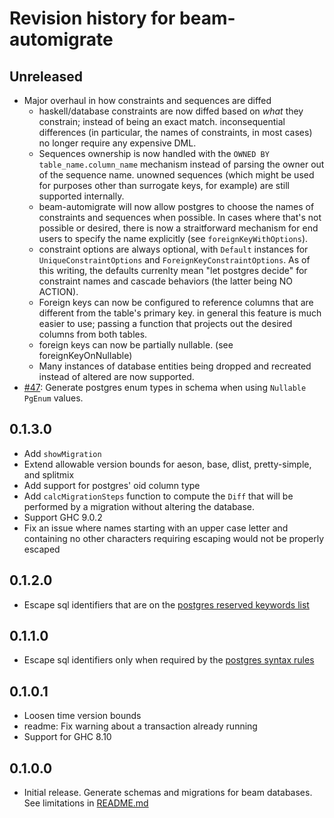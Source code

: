 # Revision history for beam-automigrate

## Unreleased

* Major overhaul in how constraints and sequences are diffed
  * haskell/database constraints are now diffed based on *what* they constrain; instead of being an exact match.  inconsequential differences (in particular, the names of constraints, in most cases) no longer require any expensive DML.
  * Sequences ownership is now handled with the `OWNED BY table_name.column_name` mechanism instead of parsing the owner out of the sequence name.  unowned sequences (which might be used for purposes other than surrogate keys, for example) are still supported internally.
  * beam-automigrate will now allow postgres to choose the names of constraints and sequences when possible.  In cases where that's not possible or desired, there is now a straitforward mechanism for end users to specify the name explicitly (see `foreignKeyWithOptions`).
  * constraint options are always optional, with `Default` instances for `UniqueConstraintOptions` and `ForeignKeyConstraintOptions`.  As of this writing, the defaults currenlty mean "let postgres decide" for constraint names and cascade behaviors (the latter being NO ACTION).
  * Foreign keys can now be configured to reference columns that are different from the table's primary key.  in general this feature is much easier to use; passing a function that projects out the desired columns from both tables.
  * foreign keys can now be partially nullable. (see foreignKeyOnNullable)
  * Many instances of database entities being dropped and recreated instead of altered are now supported.
* [#47](https://github.com/obsidiansystems/beam-automigrate/pull/47): Generate postgres enum types in schema when using `Nullable PgEnum` values.

## 0.1.3.0

* Add `showMigration`
* Extend allowable version bounds for aeson, base, dlist, pretty-simple, and splitmix
* Add support for postgres' oid column type
* Add `calcMigrationSteps` function to compute the `Diff` that will be performed by a migration without altering the database.
* Support GHC 9.0.2
* Fix an issue where names starting with an upper case letter and containing no other characters requiring escaping would not be properly escaped

## 0.1.2.0

* Escape sql identifiers that are on the [postgres reserved keywords list](https://www.postgresql.org/docs/current/sql-keywords-appendix.html)

## 0.1.1.0

* Escape sql identifiers only when required by the [postgres syntax rules](https://www.postgresql.org/docs/current/sql-syntax-lexical.html#SQL-SYNTAX-IDENTIFIERS)

## 0.1.0.1

* Loosen time version bounds
* readme: Fix warning about a transaction already running
* Support for GHC 8.10

## 0.1.0.0

* Initial release. Generate schemas and migrations for beam databases. See limitations in [README.md](README.md)
